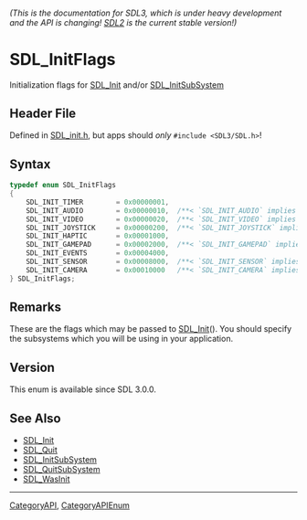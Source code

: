 ###### (This is the documentation for SDL3, which is under heavy development and the API is changing! [SDL2](https://wiki.libsdl.org/SDL2/) is the current stable version!)
# SDL_InitFlags

Initialization flags for [SDL_Init](SDL_Init) and/or [SDL_InitSubSystem](SDL_InitSubSystem)

## Header File

Defined in [SDL_init.h](https://github.com/libsdl-org/SDL/blob/main/include/SDL3/SDL_init.h), but apps should _only_ `#include <SDL3/SDL.h>`!

## Syntax

```c
typedef enum SDL_InitFlags
{
    SDL_INIT_TIMER        = 0x00000001,
    SDL_INIT_AUDIO        = 0x00000010,  /**< `SDL_INIT_AUDIO` implies `SDL_INIT_EVENTS` */
    SDL_INIT_VIDEO        = 0x00000020,  /**< `SDL_INIT_VIDEO` implies `SDL_INIT_EVENTS` */
    SDL_INIT_JOYSTICK     = 0x00000200,  /**< `SDL_INIT_JOYSTICK` implies `SDL_INIT_EVENTS` */
    SDL_INIT_HAPTIC       = 0x00001000,
    SDL_INIT_GAMEPAD      = 0x00002000,  /**< `SDL_INIT_GAMEPAD` implies `SDL_INIT_JOYSTICK` */
    SDL_INIT_EVENTS       = 0x00004000,
    SDL_INIT_SENSOR       = 0x00008000,  /**< `SDL_INIT_SENSOR` implies `SDL_INIT_EVENTS` */
    SDL_INIT_CAMERA       = 0x00010000   /**< `SDL_INIT_CAMERA` implies `SDL_INIT_EVENTS` */
} SDL_InitFlags;
```

## Remarks

These are the flags which may be passed to [SDL_Init](SDL_Init)(). You
should specify the subsystems which you will be using in your application.

## Version

This enum is available since SDL 3.0.0.

## See Also

* [SDL_Init](SDL_Init)
* [SDL_Quit](SDL_Quit)
* [SDL_InitSubSystem](SDL_InitSubSystem)
* [SDL_QuitSubSystem](SDL_QuitSubSystem)
* [SDL_WasInit](SDL_WasInit)

----
[CategoryAPI](CategoryAPI), [CategoryAPIEnum](CategoryAPIEnum)

